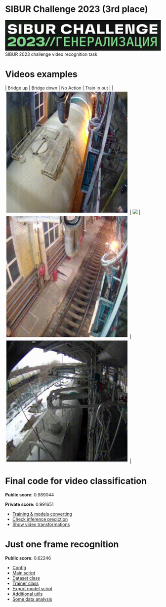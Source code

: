 # SIBUR Challenge 2023 (3rd place)
![sibur_challenge_image](./data/assets/sibur.png)
SIBUR 2023 challenge video recognition task

# Videos examples
| Bridge up | Bridge down | No Action | Train in out |
| ![](data/assets/brige_up.gif) | ![](data/assets/brige_down.gif) | ![](data/assets/no_action.gif) | ![](data/assets/train_in_out.gif) |

# Final code for video classification 
**Public score:** 0.989044

**Private score:** 0.991651

- [Training & models converting](./video_recognition/torch_video.ipynb)
- [Check inference prediction](./video_recognition/predict.ipynb)
- [Show video transformations](./video_recognition/video_processing.ipynb)

# Just one frame recognition
**Public score:** 0.62246

- [Config](video_frames_recognition/config.py)
- [Main script](video_frames_recognition/exp_train.py)
- [Dataset class](video_frames_recognition/dataset.py)
- [Trainer class](video_frames_recognition/training.py)
- [Export model script](video_frames_recognition/export_model.py)
- [Additional utils](video_frames_recognition/utils.py)
- [Some data analysis](video_frames_recognition/eda.ipynb)

